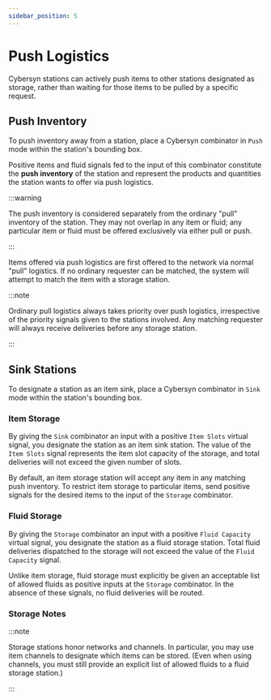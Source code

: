 ```yaml
---
sidebar_position: 5
---
```


# Push Logistics

Cybersyn stations can actively push items to other stations designated as storage, rather than waiting for those items to be pulled by a specific request.

## Push Inventory

To push inventory away from a station, place a Cybersyn combinator in `Push` mode within the station's bounding box.

Positive items and fluid signals fed to the input of this combinator constitute the **push inventory** of the station and represent the products and quantities the station wants to offer via push logistics.

:::warning

The push inventory is considered separately from the ordinary "pull" inventory of the station. They may not overlap in any item or fluid; any particular item or fluid must be offered exclusively via either pull or push.

:::

Items offered via push logistics are first offered to the network via normal "pull" logistics. If no ordinary requester can be matched, the system will attempt to match the item with a storage station.

:::note

Ordinary pull logistics always takes priority over push logistics, irrespective of the priority signals given to the stations involved. Any matching requester will always receive deliveries before any storage station.

:::

## Sink Stations

To designate a station as an item sink, place a Cybersyn combinator in `Sink` mode within the station's bounding box.

### Item Storage

By giving the `Sink` combinator an input with a positive `Item Slots` virtual signal, you designate the station as an item sink station. The value of the `Item Slots` signal represents the item slot capacity of the storage, and total deliveries will not exceed the given number of slots.

By default, an item storage station will accept any item in any matching push inventory. To restrict item storage to particular items, send positive signals for the desired items to the input of the `Storage` combinator.

### Fluid Storage

By giving the `Storage` combinator an input with a positive `Fluid Capacity` virtual signal, you designate the station as a fluid storage station. Total fluid deliveries dispatched to the storage will not exceed the value of the `Fluid Capacity` signal.

Unlike item storage, fluid storage must explicitly be given an acceptable list of allowed fluids as positive inputs at the `Storage` combinator. In the absence of these signals, no fluid deliveries will be routed.

### Storage Notes

:::note

Storage stations honor networks and channels. In particular, you may use item channels to designate which items can be stored. (Even when using channels, you must still provide an explicit list of allowed fluids to a fluid storage station.)

:::


